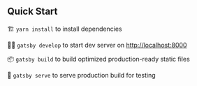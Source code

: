 ## Quick Start

🏗 `yarn install` to install dependencies

👷‍♂️ `gatsby develop` to start dev server on <http://localhost:8000>

📦 `gatsby build` to build optimized production-ready static files 

🧪 `gatsby serve` to serve production build for testing